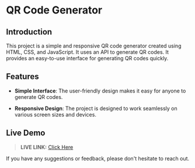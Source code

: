 # QR Code Generator

## Introduction

This project is a simple and responsive QR code generator created using HTML, CSS, and JavaScript. It uses an API to generate QR codes. It provides an easy-to-use interface for generating QR codes quickly.

## Features

- **Simple Interface**: The user-friendly design makes it easy for anyone to generate QR codes.

- **Responsive Design**: The project is designed to work seamlessly on various screen sizes and devices.

## Live Demo

> __LIVE LINK:__ [Click Here](https://yuvrajshrirame.github.io/javascript-projects/01-qr-generator/index.html "Open Password Generator Project")

If you have any suggestions or feedback, please don't hesitate to reach out.